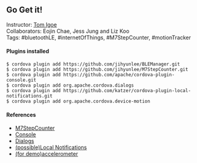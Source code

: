Go Get it!
-------------

Instructor: <a href="http://tigoe.net/" target="_blank">Tom Igoe</a><br/>
Collaborators: Eojin Chae, Jess Jung and Liz Koo<br/>
Tags: #bluetoothLE, #internetOfThings, #M7StepCounter, #motionTracker<br/>

#### Plugins installed
<!--a href="https://github.com/jihyunlee/BLEManager">BLEManager</a><br/-->
    $ cordova plugin add https://github.com/jihyunlee/BLEManager.git
    $ cordova plugin add https://github.com/jihyunlee/M7StepCounter.git
    $ cordova plugin add https://github.com/apache/cordova-plugin-console.git
    $ cordova plugin add org.apache.cordova.dialogs    
    $ cordova plugin add https://github.com/katzer/cordova-plugin-local-notifications.git
    $ cordova plugin add org.apache.cordova.device-motion
    
#### References
+ <a href="https://github.com/jihyunlee/M7StepCounter">M7StepCounter</a>
+ <a href="https://github.com/apache/cordova-plugin-console">Console</a>
+ <a href="https://github.com/apache/cordova-plugin-dialogs/blob/master/doc/index.md">Dialogs</a>
+ <a href="https://github.com/katzer/cordova-plugin-local-notifications">(possible)Local Notifications</a>
+ <a href="https://github.com/apache/cordova-plugin-device-motion">(for demo)accelerometer</a>
